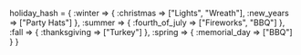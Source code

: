 holiday_hash =
{
   :winter => {
    :christmas => ["Lights", "Wreath"],
     :new_years => ["Party Hats"]
   },
   :summer => {
     :fourth_of_july => ["Fireworks", "BBQ"]
   },
   :fall => {
     :thanksgiving => ["Turkey"]
   },
   :spring => {
     :memorial_day => ["BBQ"]
   }
 }
